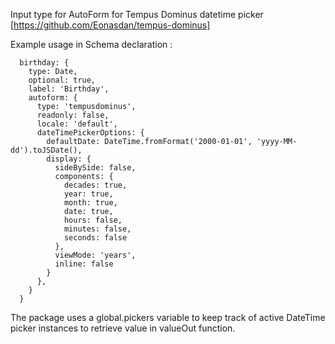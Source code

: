 Input type for AutoForm for Tempus Dominus datetime picker
[https://github.com/Eonasdan/tempus-dominus]

Example usage in Schema declaration :
```
  birthday: {
    type: Date,
    optional: true,
    label: 'Birthday',
    autoform: {
      type: 'tempusdominus',
      readonly: false,
      locale: 'default',
      dateTimePickerOptions: {
        defaultDate: DateTime.fromFormat('2000-01-01', 'yyyy-MM-dd').toJSDate(),
        display: {
          sideBySide: false,
          components: {
            decades: true,
            year: true,
            month: true,
            date: true,
            hours: false,
            minutes: false,
            seconds: false
          },
          viewMode: 'years',
          inline: false
        }
      },
    }
  }
```
The package uses a global.pickers variable to keep track of active DateTime picker instances to retrieve value in valueOut function.

